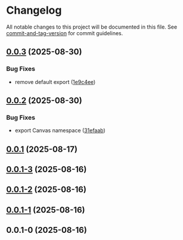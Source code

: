 # Changelog

All notable changes to this project will be documented in this file. See [commit-and-tag-version](https://github.com/absolute-version/commit-and-tag-version) for commit guidelines.

## [0.0.3](https://github.com/groton-school/canvas-cli/compare/client/web/0.0.2...client/web/0.0.3) (2025-08-30)


### Bug Fixes

* remove default export ([1e9c4ee](https://github.com/groton-school/canvas-cli/commit/1e9c4ee0479b1c192591e5b6b8d523c69c630c35))

## [0.0.2](https://github.com/groton-school/canvas-cli/compare/client/web/0.0.1...client/web/0.0.2) (2025-08-30)


### Bug Fixes

* export Canvas namespace ([31efaab](https://github.com/groton-school/canvas-cli/commit/31efaabdab3156e2f0d7369ebdde4dd652e21c80))

## [0.0.1](https://github.com/groton-school/canvas-cli/compare/client/web/0.0.1-3...client/web/0.0.1) (2025-08-17)

## [0.0.1-3](https://github.com/groton-school/canvas-cli/compare/client/web/0.0.1-2...client/web/0.0.1-3) (2025-08-16)

## [0.0.1-2](https://github.com/groton-school/canvas-cli/compare/client/web/0.0.1-1...client/web/0.0.1-2) (2025-08-16)

## [0.0.1-1](https://github.com/groton-school/canvas-cli/compare/client/web/0.0.1-0...client/web/0.0.1-1) (2025-08-16)

## 0.0.1-0 (2025-08-16)
